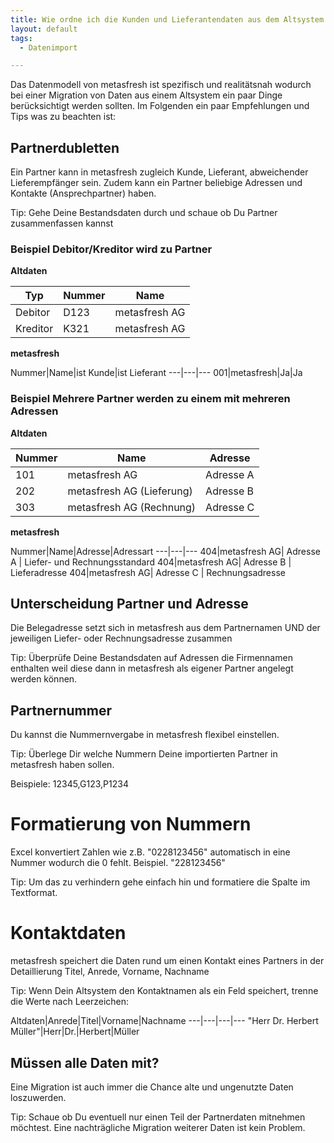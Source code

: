 ```yaml
---
title: Wie ordne ich die Kunden und Lieferantendaten aus dem Altsystem am besten zu?
layout: default
tags:
  - Datenimport

---
```


Das Datenmodell von metasfresh ist spezifisch und realitätsnah wodurch bei einer Migration von Daten aus einem Altsystem ein paar Dinge berücksichtigt werden sollten.
Im Folgenden ein paar Empfehlungen und Tips was zu beachten ist:

## Partnerdubletten 
Ein Partner kann in metasfresh zugleich Kunde, Lieferant, abweichender Lieferempfänger sein.
Zudem kann ein Partner beliebige Adressen und Kontakte (Ansprechpartner) haben.

Tip: Gehe Deine Bestandsdaten durch und schaue ob Du Partner zusammenfassen kannst

### Beispiel Debitor/Kreditor wird zu Partner

**Altdaten**

Typ|Nummer|Name
---|---|---
Debitor|D123|metasfresh AG
Kreditor|K321|metasfresh AG

**metasfresh**

Nummer|Name|ist Kunde|ist Lieferant
---|---|---
001|metasfresh|Ja|Ja


### Beispiel Mehrere Partner werden zu einem mit mehreren Adressen

**Altdaten**

Nummer|Name|Adresse
---|---|---
101|metasfresh AG| Adresse A
202|metasfresh AG (Lieferung) | Adresse B
303|metasfresh AG (Rechnung) | Adresse C

**metasfresh**

Nummer|Name|Adresse|Adressart
---|---|---
404|metasfresh AG| Adresse A | Liefer- und Rechnungsstandard
404|metasfresh AG| Adresse B | Lieferadresse
404|metasfresh AG| Adresse C | Rechnungsadresse


			
## Unterscheidung Partner und Adresse
Die Belegadresse setzt sich in metasfresh aus dem Partnernamen UND der jeweiligen Liefer- oder Rechnungsadresse zusammen

Tip: Überprüfe Deine Bestandsdaten auf Adressen die Firmennamen enthalten weil diese dann in metasfresh als eigener Partner angelegt werden können.

			
## Partnernummer
Du kannst die Nummernvergabe in metasfresh flexibel einstellen.

Tip: Überlege Dir welche Nummern Deine importierten Partner in metasfresh haben sollen.

Beispiele: 12345,G123,P1234
		
# Formatierung von Nummern
Excel konvertiert Zahlen wie z.B. "0228123456" automatisch in eine Nummer wodurch die 0 fehlt. Beispiel. "228123456"

Tip: Um das zu verhindern gehe einfach hin und formatiere die Spalte im Textformat.
	
# Kontaktdaten
metasfresh speichert die Daten rund um einen Kontakt eines Partners in der Detaillierung Titel, Anrede, Vorname, Nachname

Tip: Wenn Dein Altsystem den Kontaktnamen als ein Feld speichert, trenne die Werte nach Leerzeichen:

Altdaten|Anrede|Titel|Vorname|Nachname
---|---|---|---
"Herr Dr. Herbert Müller"|Herr|Dr.|Herbert|Müller

## Müssen alle Daten mit?
Eine Migration ist auch immer die Chance alte und ungenutzte Daten loszuwerden.

Tip: Schaue ob Du eventuell nur einen Teil der Partnerdaten mitnehmen möchtest. Eine nachträgliche Migration weiterer Daten ist kein Problem.